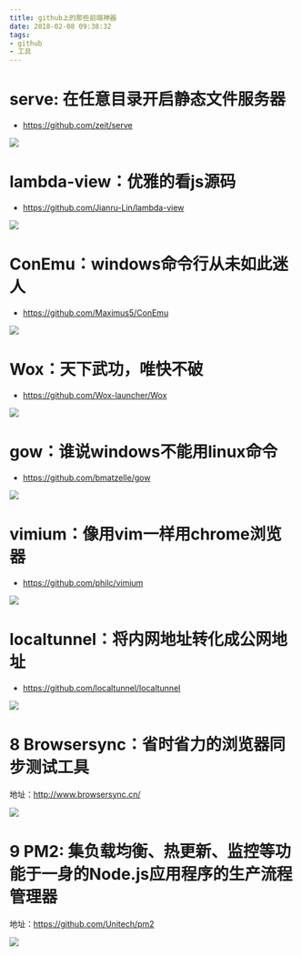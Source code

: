 ```yaml
---
title: github上的那些前端神器
date: 2018-02-08 09:38:32
tags:
- github
- 工具
---
```


# serve: 在任意目录开启静态文件服务器
- https://github.com/zeit/serve

![](http://p3alsaatj.bkt.clouddn.com/20180208093930_pRnErF_Screenshot.jpeg)


# lambda-view：优雅的看js源码
- https://github.com/Jianru-Lin/lambda-view

![](http://p3alsaatj.bkt.clouddn.com/20180208093942_n2HZ5Z_Screenshot.jpeg)


# ConEmu：windows命令行从未如此迷人
- https://github.com/Maximus5/ConEmu

![](http://p3alsaatj.bkt.clouddn.com/20180208093958_rE9cvM_Screenshot.jpeg)

# Wox：天下武功，唯快不破
- https://github.com/Wox-launcher/Wox

![](http://p3alsaatj.bkt.clouddn.com/20180208094014_SJzmnb_Screenshot.jpeg)


# gow：谁说windows不能用linux命令
- https://github.com/bmatzelle/gow

![](http://p3alsaatj.bkt.clouddn.com/20180208094028_KBQKT0_Screenshot.jpeg)


# vimium：像用vim一样用chrome浏览器
- https://github.com/philc/vimium

![](http://p3alsaatj.bkt.clouddn.com/20180208094044_xVRMWm_Screenshot.jpeg)

# localtunnel：将内网地址转化成公网地址
- https://github.com/localtunnel/localtunnel

![](http://p3alsaatj.bkt.clouddn.com/20180208094058_E8pr8Z_Screenshot.jpeg)

# 8 Browsersync：省时省力的浏览器同步测试工具

地址：http://www.browsersync.cn/

![](http://p3alsaatj.bkt.clouddn.com/20180208094111_5udBpr_Screenshot.jpeg)

# 9 PM2: 集负载均衡、热更新、监控等功能于一身的Node.js应用程序的生产流程管理器
地址：https://github.com/Unitech/pm2

![](http://p3alsaatj.bkt.clouddn.com/20180208094127_Wj5s2J_Screenshot.jpeg)
